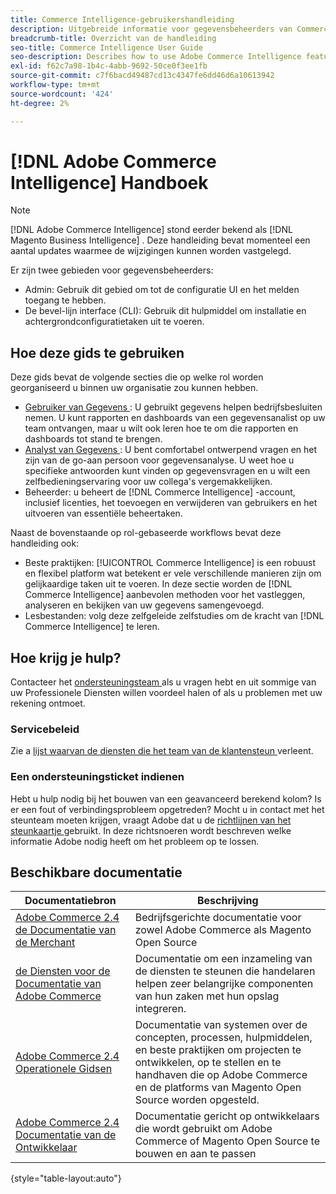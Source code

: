 ```yaml
---
title: Commerce Intelligence-gebruikershandleiding
description: Uitgebreide informatie voor gegevensbeheerders van Commerce Intelligence.
breadcrumb-title: Overzicht van de handleiding
seo-title: Commerce Intelligence User Guide
seo-description: Describes how to use Adobe Commerce Intelligence features used to gain insights from Adobe Commerce or Magento Open Source data, along with other third-party data sources.
exl-id: f62c7a98-1b4c-4abb-9692-50ce0f3ee1fb
source-git-commit: c7f6bacd49487cd13c4347fe6dd46d6a10613942
workflow-type: tm+mt
source-wordcount: '424'
ht-degree: 2%

---
```



# [!DNL Adobe Commerce Intelligence] Handboek

>[!NOTE]
>
>[!DNL Adobe Commerce Intelligence] stond eerder bekend als [!DNL Magento Business Intelligence] . Deze handleiding bevat momenteel een aantal updates waarmee de wijzigingen kunnen worden vastgelegd.

Er zijn twee gebieden voor gegevensbeheerders:

- Admin: Gebruik dit gebied om tot de configuratie UI en het melden toegang te hebben.
- De bevel-lijn interface (CLI): Gebruik dit hulpmiddel om installatie en achtergrondconfiguratietaken uit te voeren.

## Hoe deze gids te gebruiken

Deze gids bevat de volgende secties die op welke rol worden georganiseerd u binnen uw organisatie zou kunnen hebben.

- [ Gebruiker van Gegevens ](data-user.md): U gebruikt gegevens helpen bedrijfsbesluiten nemen. U kunt rapporten en dashboards van een gegevensanalist op uw team ontvangen, maar u wilt ook leren hoe te om die rapporten en dashboards tot stand te brengen.
- [ Analyst van Gegevens ](data-analyst.md): U bent comfortabel ontwerpend vragen en het zijn van de go-aan persoon voor gegevensanalyse. U weet hoe u specifieke antwoorden kunt vinden op gegevensvragen en u wilt een zelfbedieningservaring voor uw collega&#39;s vergemakkelijken.
- Beheerder: u beheert de [!DNL Commerce Intelligence] -account, inclusief licenties, het toevoegen en verwijderen van gebruikers en het uitvoeren van essentiële beheertaken.

Naast de bovenstaande op rol-gebaseerde workflows bevat deze handleiding ook:

- Beste praktijken: [!UICONTROL Commerce Intelligence] is een robuust en flexibel platform wat betekent er vele verschillende manieren zijn om gelijkaardige taken uit te voeren. In deze sectie worden de [!DNL Commerce Intelligence] aanbevolen methoden voor het vastleggen, analyseren en bekijken van uw gegevens samengevoegd.
- Lesbestanden: volg deze zelfgeleide zelfstudies om de kracht van [!DNL Commerce Intelligence] te leren.

## Hoe krijg je hulp?

Contacteer het [ ondersteuningsteam ](https://experienceleague.adobe.com/docs/commerce-knowledge-base/kb/troubleshooting/miscellaneous/mbi-service-policies.html?lang=nl-NL) als u vragen hebt en uit sommige van uw Professionele Diensten willen voordeel halen of als u problemen met uw rekening ontmoet.

### Servicebeleid

Zie a [ lijst waarvan de diensten die het team van de klantensteun ](https://experienceleague.adobe.com/docs/commerce-knowledge-base/kb/troubleshooting/miscellaneous/mbi-service-policies.html?lang=nl-NL) verleent.

### Een ondersteuningsticket indienen

Hebt u hulp nodig bij het bouwen van een geavanceerd berekend kolom? Is er een fout of verbindingsprobleem opgetreden? Mocht u in contact met het steunteam moeten krijgen, vraagt Adobe dat u de [ richtlijnen van het steunkaartje ](https://experienceleague.adobe.com/docs/commerce-knowledge-base/kb/troubleshooting/miscellaneous/mbi-service-policies.html?lang=nl-NL) gebruikt. In deze richtsnoeren wordt beschreven welke informatie Adobe nodig heeft om het probleem op te lossen.

## Beschikbare documentatie

| Documentatiebron | Beschrijving |
|----------------------- | ----------- |
| [ Adobe Commerce 2.4 de Documentatie van de Merchant ](https://experienceleague.adobe.com/docs/commerce-admin/user-guides/home.html?lang=nl-NL) | Bedrijfsgerichte documentatie voor zowel Adobe Commerce als Magento Open Source |
| [ de Diensten voor de Documentatie van Adobe Commerce ](https://experienceleague.adobe.com/docs/commerce-merchant-services/user-guides/home.html?lang=nl-NL) | Documentatie om een inzameling van de diensten te steunen die handelaren helpen zeer belangrijke componenten van hun zaken met hun opslag integreren. |
| [ Adobe Commerce 2.4 Operationele Gidsen ](https://experienceleague.adobe.com/docs/commerce-operations/operational-guides/home.html?lang=nl-NL) | Documentatie van systemen over de concepten, processen, hulpmiddelen, en beste praktijken om projecten te ontwikkelen, op te stellen en te handhaven die op Adobe Commerce en de platforms van Magento Open Source worden opgesteld. |
| [ Adobe Commerce 2.4 Documentatie van de Ontwikkelaar ](https://developer.adobe.com/commerce/) | Documentatie gericht op ontwikkelaars die wordt gebruikt om Adobe Commerce of Magento Open Source te bouwen en aan te passen |

{style="table-layout:auto"}
